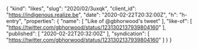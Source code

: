 {
  "kind": "likes",
  "slug": "2020/02/3uxqk",
  "client_id": "https://indigenous.realize.be",
  "date": "2020-02-22T20:32:00Z",
  "h": "h-entry",
  "properties": {
    "name": [
      "Like of @gbhorwood's tweet"
    ],
    "like-of": [
      "https://twitter.com/gbhorwood/status/1231302137939804160"
    ],
    "published": [
      "2020-02-22T20:32:00Z"
    ],
    "syndication": [
      "https://twitter.com/gbhorwood/status/1231302137939804160"
    ]
  }
}

